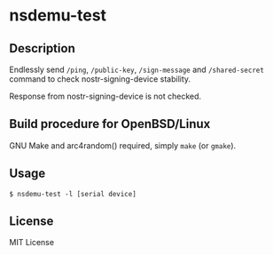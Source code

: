 # nsdemu-test

## Description

Endlessly send `/ping`, `/public-key`, `/sign-message` and `/shared-secret` command to check nostr-signing-device stability.

Response from nostr-signing-device is not checked.

## Build procedure for OpenBSD/Linux

GNU Make and arc4random() required, simply `make` (or `gmake`).

## Usage

```
$ nsdemu-test -l [serial device]
```

## License

MIT License
